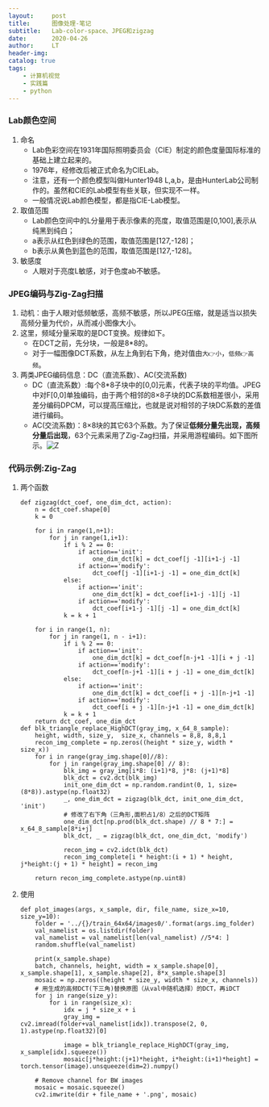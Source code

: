 ```yaml
---
layout:     post
title:      图像处理-笔记
subtitle:   Lab-color-space、JPEG和zigzag
date:       2020-04-26
author:     LT
header-img: 
catalog: true
tags:
    - 计算机视觉
    - 实践篇
    - python
---
```


### Lab颜色空间
1. 命名
    - Lab色彩空间在1931年国际照明委员会（CIE）制定的颜色度量国际标准的基础上建立起来的。
    - 1976年，经修改后被正式命名为CIELab。
    - 注意，还有一个颜色模型叫做Hunter1948 L,a,b，是由HunterLab公司制作的。虽然和CIE的Lab模型有些关联，但实现不一样。
    - 一般情况说Lab颜色模型，都是指CIE-Lab模型。
2. 取值范围
    - Lab颜色空间中的L分量用于表示像素的亮度，取值范围是[0,100],表示从纯黑到纯白；
    - a表示从红色到绿色的范围，取值范围是[127,-128]；
    - b表示从黄色到蓝色的范围，取值范围是[127,-128]。
3. 敏感度
    - 人眼对于亮度L敏感，对于色度ab不敏感。

### JPEG编码与Zig-Zag扫描
1. 动机：由于人眼对低频敏感，高频不敏感，所以JPEG压缩，就是适当以损失高频分量为代价，从而减小图像大小。
2. 这里，频域分量采取的是DCT变换。规律如下。
    - 在DCT之前，先分块，一般是8*8的。
    - 对于一幅图像DCT系数，从左上角到右下角，绝对值由`大👉小`，`低频👉高频`。
3. 两类JPEG编码信息：DC（直流系数）、AC(交流系数)
    - DC（直流系数）:每个8*8子块中的[0,0]元素，代表子块的平均值。JPEG中对F[0,0]单独编码，由于两个相邻的8×8子块的DC系数相差很小，采用差分编码DPCM，可以提高压缩比，也就是说对相邻的子块DC系数的差值进行编码。
    - AC(交流系数)：8×8块的其它63个系数。为了保证**低频分量先出现，高频分量后出现**，63个元素采用了Zig-Zag扫描，并采用游程编码。如下图所示。![Z](https://img-1300025586.cos.ap-shanghai.myqcloud.com/zigzag.png)

### 代码示例:Zig-Zag
1. 两个函数
    ```
    def zigzag(dct_coef, one_dim_dct, action):
        n = dct_coef.shape[0]
        k = 0

        for i in range(1,n+1):
            for j in range(1,i+1):
                if i % 2 == 0:
                    if action=='init':
                        one_dim_dct[k] = dct_coef[j -1][i+1-j -1]
                    if action=='modify':
                        dct_coef[j -1][i+1-j -1] = one_dim_dct[k]
                else:
                    if action=='init':
                        one_dim_dct[k] = dct_coef[i+1-j -1][j -1]
                    if action=='modify':
                        dct_coef[i+1-j -1][j -1] = one_dim_dct[k]
                k = k + 1

        for i in range(1, n):
            for j in range(1, n - i+1):
                if i % 2 == 0:
                    if action=='init':
                        one_dim_dct[k] = dct_coef[n-j+1 -1][i + j -1]
                    if action=='modify':
                        dct_coef[n-j+1 -1][i + j -1] = one_dim_dct[k]
                else:
                    if action=='init':
                        one_dim_dct[k] = dct_coef[i + j -1][n-j+1 -1]
                    if action=='modify':
                        dct_coef[i + j -1][n-j+1 -1] = one_dim_dct[k]
                k = k + 1
        return dct_coef, one_dim_dct
    def blk_triangle_replace_HighDCT(gray_img, x_64_8_sample):
        height, width, size_y,  size_x, channels = 8,8, 8,8,1
        recon_img_complete = np.zeros((height * size_y, width * size_x))
        for i in range(gray_img.shape[0]//8):
            for j in range(gray_img.shape[0] // 8):
                blk_img = gray_img[i*8: (i+1)*8, j*8: (j+1)*8]
                blk_dct = cv2.dct(blk_img)
                init_one_dim_dct = np.random.randint(0, 1, size=(8*8)).astype(np.float32)
                _, one_dim_dct = zigzag(blk_dct, init_one_dim_dct, 'init')
                # 修改了右下角（三角形,面积占1/8）之后的DCT矩阵
                one_dim_dct[np.prod(blk_dct.shape) // 8 * 7:] = x_64_8_sample[8*i+j]
                blk_dct, _ = zigzag(blk_dct, one_dim_dct, 'modify')

                recon_img = cv2.idct(blk_dct)
                recon_img_complete[i * height:(i + 1) * height, j*height:(j + 1) * height] = recon_img

        return recon_img_complete.astype(np.uint8)
    ```
2. 使用
    ```
    def plot_images(args, x_sample, dir, file_name, size_x=10, size_y=10):
        folder = '../{}/train_64x64/images0/'.format(args.img_folder)
        val_namelist = os.listdir(folder)
        val_namelist = val_namelist[len(val_namelist) //5*4: ]
        random.shuffle(val_namelist)

        print(x_sample.shape)
        batch, channels, height, width = x_sample.shape[0], x_sample.shape[1], x_sample.shape[2], 8*x_sample.shape[3]
        mosaic = np.zeros((height * size_y, width * size_x, channels))
        # 用生成的高频DCT(下三角)替换原图（从val中随机选择）的DCT，再iDCT
        for j in range(size_y):
            for i in range(size_x):
                idx = j * size_x + i
                gray_img = cv2.imread(folder+val_namelist[idx]).transpose(2, 0, 1).astype(np.float32)[0]

                image = blk_triangle_replace_HighDCT(gray_img, x_sample[idx].squeeze())
                mosaic[j*height:(j+1)*height, i*height:(i+1)*height] = torch.tensor(image).unsqueeze(dim=2).numpy()

        # Remove channel for BW images
        mosaic = mosaic.squeeze()
        cv2.imwrite(dir + file_name + '.png', mosaic)
    ```



